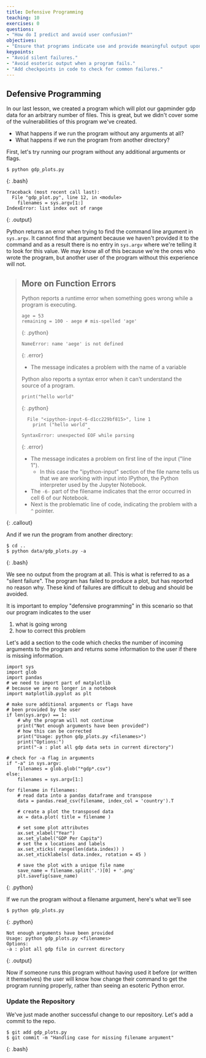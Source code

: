 ```yaml
---
title: Defensive Programming
teaching: 10
exercises: 0
questions:
- "How do I predict and avoid user confusion?"
objectives:
- "Ensure that programs indicate use and provide meaningful output upon failure."
keypoints:
- "Avoid silent failures."
- "Avoid esoteric output when a program fails."
- "Add checkpoints in code to check for common failures."
---
```


## Defensive Programming

In our last lesson, we created a program which will plot our gapminder gdp data
for an arbitrary number of files. This is great, but we didn't cover some of
the vulnerabilities of this program we've created.

  - What happens if we run the program without any arguments at all?
  - What happens if we run the program from another directory?

First, let's try running our program without any additional arguments or flags.

~~~
$ python gdp_plots.py
~~~
{: .bash}

~~~
Traceback (most recent call last):
  File "gdp_plot.py", line 12, in <module>
    filenames = sys.argv[1:]
IndexError: list index out of range
~~~
{: .output}

Python returns an error when trying to find the command line argument in
`sys.argv`. It cannot find that argument because we haven't provided it to the
command and as a result there is no entry in `sys.argv` where we're telling it to look for
this value. We may know all of this because we're the ones who wrote the
program, but another user of the program without this experience will not.

> ## More on Function Errors
>
> Python reports a runtime error when something goes wrong while a program is executing.
>
> ~~~
> age = 53
> remaining = 100 - aege # mis-spelled 'age'
> ~~~
> {: .python}
>
> ~~~
> NameError: name 'aege' is not defined
> ~~~
> {: .error}
>
>  * The message indicates a problem with the name of a variable
>
> Python also reports a syntax error when it can't understand the source of a program.
>
> ~~~
> print("hello world"
> ~~~
> {: .python}
>
> ~~~
>   File "<ipython-input-6-d1cc229bf815>", line 1
>     print ("hello world"
>                         ^
> SyntaxError: unexpected EOF while parsing
> ~~~
> {: .error}
>
> *   The message indicates a problem on first line of the input ("line 1").
>     *   In this case the "ipython-input" section of the file name tells us that
>         we are working with input into IPython,
>         the Python interpreter used by the Jupyter Notebook.
> *   The `-6-` part of the filename indicates that
>     the error occurred in cell 6 of our Notebook.
> *   Next is the problematic line of code,
>     indicating the problem with a `^` pointer.
>
{: .callout}

And if we run the program from another directory:

~~~
$ cd ..
$ python data/gdp_plots.py -a
~~~
{: .bash}

We see no output from the program at all. This is what is referred to as a "silent
failure". The program has failed to produce a plot, but has reported no reason why.
These kind of failures are difficult to debug and should be avoided.

It is important to employ "defensive programming" in this scenario so that our
program indicates to the user

 1. what is going wrong
 2. how to correct this problem

Let's add a section to the code which checks the number of incoming arguments to
the program and returns some information to the user if there is missing information.

~~~
import sys
import glob
import pandas
# we need to import part of matplotlib
# because we are no longer in a notebook
import matplotlib.pyplot as plt

# make sure additional arguments or flags have
# been provided by the user
if len(sys.argv) == 1:
    # why the program will not continue
    print("Not enough arguments have been provided")
    # how this can be corrected
    print("Usage: python gdp_plots.py <filenames>")
    print("Options:")
    print("-a : plot all gdp data sets in current directory")

# check for -a flag in arguments
if "-a" in sys.argv:
    filenames = glob.glob("*gdp*.csv")
else:
    filenames = sys.argv[1:]

for filename in filenames:
    # read data into a pandas dataframe and transpose
    data = pandas.read_csv(filename, index_col = 'country').T

    # create a plot the transposed data
    ax = data.plot( title = filename )

    # set some plot attributes
    ax.set_xlabel("Year")
    ax.set_ylabel("GDP Per Capita")
    # set the x locations and labels
    ax.set_xticks( range(len(data.index)) )
    ax.set_xticklabels( data.index, rotation = 45 )

    # save the plot with a unique file name
    save_name = filename.split('.')[0] + '.png'
    plt.savefig(save_name)
~~~
{: .python}

If we run the program without a filename argument, here's what we'll see

~~~
$ python gdp_plots.py
~~~
{: .python}

~~~
Not enough arguments have been provided
Usage: python gdp_plots.py <filenames>
Options:
-a : plot all gdp file in current directory
~~~
{: .output}

Now if someone runs this program without having used it before (or written it
themselves) the user will know how change their command to get the program
running properly, rather than seeing an esoteric Python error.

### Update the Repository

We've just made another successful change to our repository. Let's add a commit
to the repo.

~~~
$ git add gdp_plots.py
$ git commit -m "Handling case for missing filename argument"
~~~
{: .bash}
